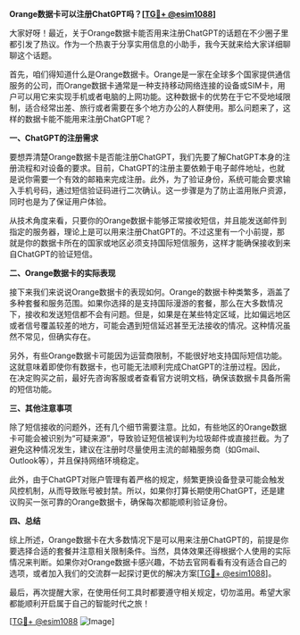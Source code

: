 **Orange数据卡可以注册ChatGPT吗？[[TG💪+ @esim1088](https://t.me/s/esim1088)]**

大家好呀！最近，关于Orange数据卡能否用来注册ChatGPT的话题在不少圈子里都引发了热议。作为一个热衷于分享实用信息的小助手，我今天就来给大家详细聊聊这个话题。

首先，咱们得知道什么是Orange数据卡。Orange是一家在全球多个国家提供通信服务的公司，而Orange数据卡通常是一种支持移动网络连接的设备或SIM卡，用户可以用它来实现手机或者电脑的上网功能。这种数据卡的优势在于它不受地域限制，适合经常出差、旅行或者需要在多个地方办公的人群使用。那么问题来了，这样的数据卡能不能用来注册ChatGPT呢？

**一、ChatGPT的注册需求**

要想弄清楚Orange数据卡是否能注册ChatGPT，我们先要了解ChatGPT本身的注册流程和对设备的要求。目前，ChatGPT的注册主要依赖于电子邮件地址，也就是说你需要一个有效的邮箱来完成注册。此外，为了验证身份，系统可能会要求输入手机号码，通过短信验证码进行二次确认。这一步骤是为了防止滥用账户资源，同时也是为了保证用户体验。

从技术角度来看，只要你的Orange数据卡能够正常接收短信，并且能发送邮件到指定的服务器，理论上是可以用来注册ChatGPT的。不过这里有一个小前提，那就是你的数据卡所在的国家或地区必须支持国际短信服务，这样才能确保接收到来自ChatGPT的验证短信。

**二、Orange数据卡的实际表现**

接下来我们来说说Orange数据卡的表现如何。Orange的数据卡种类繁多，涵盖了多种套餐和服务范围。如果你选择的是支持国际漫游的套餐，那么在大多数情况下，接收和发送短信都不会有问题。但是，如果是在某些特定区域，比如偏远地区或者信号覆盖较差的地方，可能会遇到短信延迟甚至无法接收的情况。这种情况虽然不常见，但确实存在。

另外，有些Orange数据卡可能因为运营商限制，不能很好地支持国际短信功能。这就意味着即使你有数据卡，也可能无法顺利完成ChatGPT的注册过程。因此，在决定购买之前，最好先咨询客服或者查看官方说明文档，确保该数据卡具备所需的短信功能。

**三、其他注意事项**

除了短信接收的问题外，还有几个细节需要注意。比如，有些地区的Orange数据卡可能会被识别为“可疑来源”，导致验证短信被误判为垃圾邮件或直接拦截。为了避免这种情况发生，建议在注册时尽量使用主流的邮箱服务商（如Gmail、Outlook等），并且保持网络环境稳定。

此外，由于ChatGPT对账户管理有着严格的规定，频繁更换设备登录可能会触发风控机制，从而导致账号被封禁。所以，如果你打算长期使用ChatGPT，还是建议购买一张可靠的Orange数据卡，确保每次都能顺利验证身份。

**四、总结**

综上所述，Orange数据卡在大多数情况下是可以用来注册ChatGPT的，前提是你要选择合适的套餐并注意相关限制条件。当然，具体效果还得根据个人使用的实际情况来判断。如果你对Orange数据卡感兴趣，不妨去官网看看有没有适合自己的选项，或者加入我们的交流群一起探讨更优的解决方案[[TG💪+ @esim1088](https://t.me/s/esim1088)]。

最后，再次提醒大家，在使用任何工具时都要遵守相关规定，切勿滥用。希望大家都能顺利开启属于自己的智能时代之旅！

[[TG💪+ @esim1088](https://t.me/s/esim1088) ![Image](https://i.postimg.cc/4NQfJmqS/Snipaste-2025-05-13-00-14-12.png)]
